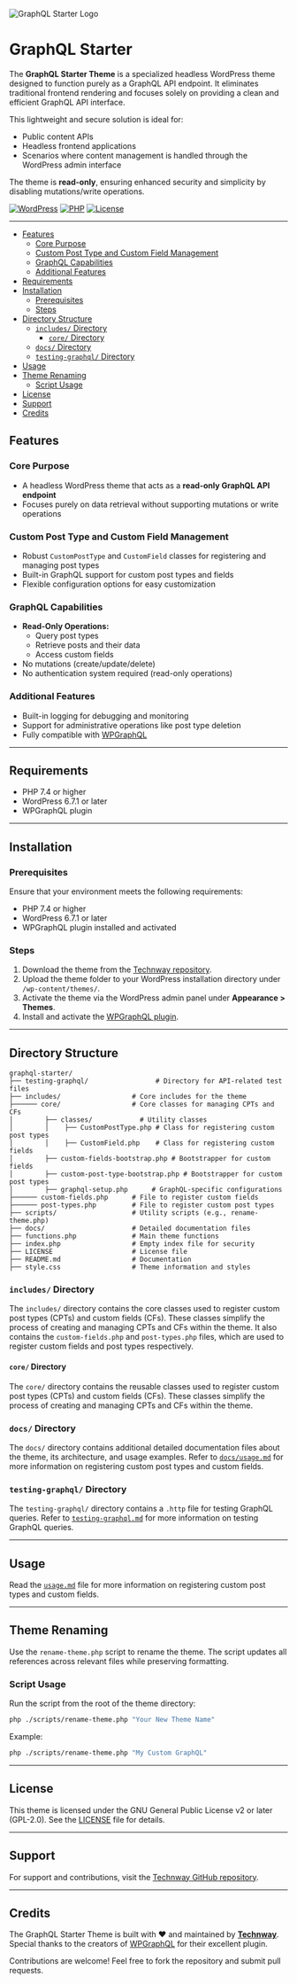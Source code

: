 ![GraphQL Starter Logo](https://i.ibb.co/QMrspvp/graphql-starter-logo.png)
<h1>GraphQL Starter</h1>

The **GraphQL Starter Theme** is a specialized headless WordPress theme designed to function purely as a GraphQL API endpoint. It eliminates traditional frontend rendering and focuses solely on providing a clean and efficient GraphQL API interface.

This lightweight and secure solution is ideal for:
- Public content APIs
- Headless frontend applications
- Scenarios where content management is handled through the WordPress admin interface

The theme is **read-only**, ensuring enhanced security and simplicity by disabling mutations/write operations.

[![WordPress](https://img.shields.io/badge/WordPress-6.7.1-blue.svg)](https://wordpress.org/)
[![PHP](https://img.shields.io/badge/PHP-7.4+-purple.svg)](https://php.net/)
[![License](https://img.shields.io/badge/license-GPL--2.0-green.svg)](https://www.gnu.org/licenses/gpl-2.0.html)

---

- [Features](#features)
  - [Core Purpose](#core-purpose)
  - [Custom Post Type and Custom Field Management](#custom-post-type-and-custom-field-management)
  - [GraphQL Capabilities](#graphql-capabilities)
  - [Additional Features](#additional-features)
- [Requirements](#requirements)
- [Installation](#installation)
  - [Prerequisites](#prerequisites)
  - [Steps](#steps)
- [Directory Structure](#directory-structure)
  - [`includes/` Directory](#includes-directory)
    - [`core/` Directory](#core-directory)
  - [`docs/` Directory](#docs-directory)
  - [`testing-graphql/` Directory](#testing-graphql-directory)
- [Usage](#usage)
- [Theme Renaming](#theme-renaming)
  - [Script Usage](#script-usage)
- [License](#license)
- [Support](#support)
- [Credits](#credits)

## Features

### Core Purpose
- A headless WordPress theme that acts as a **read-only GraphQL API endpoint**
- Focuses purely on data retrieval without supporting mutations or write operations

### Custom Post Type and Custom Field Management
- Robust `CustomPostType` and `CustomField` classes for registering and managing post types
- Built-in GraphQL support for custom post types and fields
- Flexible configuration options for easy customization

### GraphQL Capabilities
- **Read-Only Operations:**
  - Query post types
  - Retrieve posts and their data
  - Access custom fields
- No mutations (create/update/delete)
- No authentication system required (read-only operations)

### Additional Features
- Built-in logging for debugging and monitoring
- Support for administrative operations like post type deletion
- Fully compatible with [WPGraphQL](https://www.wpgraphql.com/)

---

## Requirements
- PHP 7.4 or higher
- WordPress 6.7.1 or later
- WPGraphQL plugin

---

## Installation

### Prerequisites
Ensure that your environment meets the following requirements:
- PHP 7.4 or higher
- WordPress 6.7.1 or later
- WPGraphQL plugin installed and activated

### Steps
1. Download the theme from the [Technway repository](https://github.com/technway/graphql-starter).
2. Upload the theme folder to your WordPress installation directory under `/wp-content/themes/`.
3. Activate the theme via the WordPress admin panel under **Appearance > Themes**.
4. Install and activate the [WPGraphQL plugin](https://www.wpgraphql.com/).

---

## Directory Structure

```
graphql-starter/
├── testing-graphql/                 # Directory for API-related test files
├── includes/                  # Core includes for the theme
├────── core/                  # Core classes for managing CPTs and CFs
│        ├── classes/            # Utility classes
│        │    ├── CustomPostType.php # Class for registering custom post types
│        │    ├── CustomField.php    # Class for registering custom fields
│        ├── custom-fields-bootstrap.php # Bootstrapper for custom fields
│        ├── custom-post-type-bootstrap.php # Bootstrapper for custom post types
│        ├── graphql-setup.php      # GraphQL-specific configurations
├────── custom-fields.php      # File to register custom fields
├────── post-types.php         # File to register custom post types
├── scripts/                   # Utility scripts (e.g., rename-theme.php)
├── docs/                      # Detailed documentation files
├── functions.php              # Main theme functions
├── index.php                  # Empty index file for security
├── LICENSE                    # License file
├── README.md                  # Documentation
├── style.css                  # Theme information and styles
```

### `includes/` Directory
The `includes/` directory contains the core classes used to register custom post types (CPTs) and custom fields (CFs). These classes simplify the process of creating and managing CPTs and CFs within the theme. It also contains the `custom-fields.php` and `post-types.php` files, which are used to register custom fields and post types respectively.

#### `core/` Directory
The `core/` directory contains the reusable classes used to register custom post types (CPTs) and custom fields (CFs). These classes simplify the process of creating and managing CPTs and CFs within the theme.

### `docs/` Directory
The `docs/` directory contains additional detailed documentation files about the theme, its architecture, and usage examples. Refer to [`docs/usage.md`](docs/usage.md) for more information on registering custom post types and custom fields.

### `testing-graphql/` Directory
The `testing-graphql/` directory contains a `.http` file for testing GraphQL queries. Refer to [`testing-graphql.md`](testing-graphql/testing-graphql.md) for more information on testing GraphQL queries.

---

## Usage

Read the [`usage.md`](docs/usage.md) file for more information on registering custom post types and custom fields.

---

## Theme Renaming
Use the `rename-theme.php` script to rename the theme. The script updates all references across relevant files while preserving formatting.

### Script Usage
Run the script from the root of the theme directory:
```bash
php ./scripts/rename-theme.php "Your New Theme Name"
```

Example:
```bash
php ./scripts/rename-theme.php "My Custom GraphQL"
```

---

## License
This theme is licensed under the GNU General Public License v2 or later (GPL-2.0). See the [LICENSE](LICENSE) file for details.

---

## Support
For support and contributions, visit the [Technway GitHub repository](https://github.com/technway/graphql-starter).

---

## Credits
The GraphQL Starter Theme is built with ❤️ and maintained by **[Technway](https://technway.biz)**. Special thanks to the creators of [WPGraphQL](https://www.wpgraphql.com/) for their excellent plugin.

Contributions are welcome! Feel free to fork the repository and submit pull requests.
